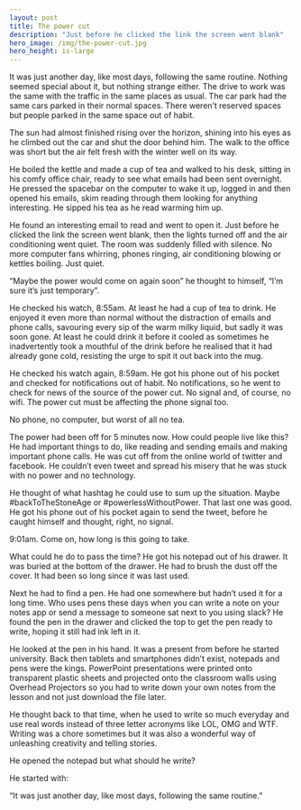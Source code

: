 ```yaml
---
layout: post
title: The power cut
description: "Just before he clicked the link the screen went blank"
hero_image: /img/the-power-cut.jpg
hero_height: is-large
---
```


It was just another day, like most days, following the same routine. Nothing seemed special about it, but nothing strange either. The drive to work was the same with the traffic in the same places as usual. The car park had the same cars parked in their normal spaces. There weren’t reserved spaces but people parked in the same space out of habit. 

The sun had almost finished rising over the horizon, shining into his eyes as he climbed out the car and shut the door behind him. The walk to the office was short but the air felt fresh with the winter well on its way.

He boiled the kettle and made a cup of tea and walked to his desk, sitting in his comfy office chair, ready to see what emails had been sent overnight. He pressed the spacebar on the computer to wake it up, logged in and then opened his emails, skim reading through them looking for anything interesting. He sipped his tea as he read warming him up.

He found an interesting email to read and went to open it. Just before he clicked the link the screen went blank, then the lights turned off and the air conditioning went quiet. The room was suddenly filled with silence. No more computer fans whirring, phones ringing, air conditioning blowing or kettles boiling. Just quiet. 

“Maybe the power would come on again soon” he thought to himself, “I’m sure it’s just temporary”. 

He checked his watch, 8:55am. At least he had a cup of tea to drink. He enjoyed it even more than normal without the distraction of emails and phone calls, savouring every sip of the warm milky liquid, but sadly it was soon gone. At least he could drink it before it cooled as sometimes he inadvertently took a mouthful of the drink before he realised that it had already gone cold, resisting the urge to spit it out back into the mug. 

He checked his watch again, 8:59am. He got his phone out of his pocket and checked for notifications out of habit. No notifications, so he went to check for news of the source of the power cut. No signal and, of course, no wifi. The power cut must be affecting the phone signal too. 

No phone, no computer, but worst of all no tea.

The power had been off for 5 minutes now. How could people live like this? He had important things to do, like reading and sending emails and making important phone calls. He was cut off from the online world of twitter and facebook. He couldn’t even tweet and spread his misery that he was stuck with no power and no technology. 

He thought of what hashtag he could use to sum up the situation. Maybe #backToTheStoneAge or #powerlessWithoutPower. That last one was good. He got his phone out of his pocket again to send the tweet, before he caught himself and thought, right, no signal. 

9:01am. Come on, how long is this going to take. 

What could he do to pass the time? He got his notepad out of his drawer. It was buried at the bottom of the drawer. He had to brush the dust off the cover. It had been so long since it was last used.  

Next he had to find a pen. He had one somewhere but hadn’t used it for a long time. Who uses pens these days when you can write a note on your notes app or send a message to someone sat next to you using slack? He found the pen in the drawer and clicked the top to get the pen ready to write, hoping it still had ink left in it. 

He looked at the pen in his hand. It was a present from before he started university. Back then tablets and smartphones didn’t exist, notepads and pens were the kings. PowerPoint presentations were printed onto transparent plastic sheets and projected onto the classroom walls using Overhead Projectors so you had to write down your own notes from the lesson and not just download the file later. 

He thought back to that time, when he used to write so much everyday and use real words instead of three letter acronyms like LOL, OMG and WTF. Writing was a chore sometimes but it was also a wonderful way of unleashing creativity and telling stories. 

He opened the notepad but what should he write? 

He started with:

“It was just another day, like most days, following the same routine.”
